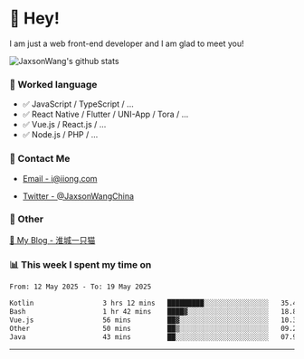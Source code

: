 # 👋 Hey!

I am just a web front-end developer and I am glad to meet you!

![JaxsonWang's github stats](https://github-readme-stats.vercel.app/api?username=JaxsonWang&&show_icons=true&&title_color=1abc9c&&icon_color=1abc9c)


### 📝 Worked language

- ✅ JavaScript / TypeScript / ...
- ✅ React Native / Flutter / UNI-App / Tora / ...
- ✅ Vue.js / React.js / ...
- ✅ Node.js / PHP / ...

### 📮 Contact Me

- [Email - i@iiong.com](mailto:i@iiong.com)

- [Twitter - @JaxsonWangChina](https://twitter.com/JaxsonWangChina)

### 🤪 Other

[📌 My Blog - 淮城一只猫](https://iiong.com)

### 📊 This week I spent my time on

<!--START_SECTION:waka-->

```txt
From: 12 May 2025 - To: 19 May 2025

Kotlin                 3 hrs 12 mins   █████████░░░░░░░░░░░░░░░░   35.40 %
Bash                   1 hr 42 mins    ████▓░░░░░░░░░░░░░░░░░░░░   18.81 %
Vue.js                 56 mins         ██▓░░░░░░░░░░░░░░░░░░░░░░   10.35 %
Other                  50 mins         ██▒░░░░░░░░░░░░░░░░░░░░░░   09.26 %
Java                   43 mins         ██░░░░░░░░░░░░░░░░░░░░░░░   07.90 %
```

<!--END_SECTION:waka-->

---
